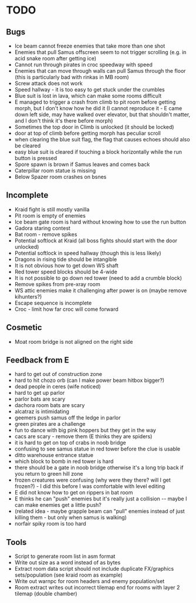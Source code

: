 TODO
====

Bugs
----

* Ice beam cannot freeze enemies that take more than one shot
* Enemies that pull Samus offscreen seem to not trigger scrolling (e.g.
    in acid snake room after getting ice)
* Cannot run through pirates in croc speedway with speed
* Enemies that can move through walls can pull Samus through the floor
    (this is particularly bad with rinkas in MB room)
* Screw attack does not work
* Speed hallway - it is too easy to get stuck under the crumbles
* Blue suit is lost in lava, which can make some rooms difficult
* E managed to trigger a crash from climb to pit room before getting
    morph, but I don't know how he did it (I cannot reproduce it - E
    came down left side, may have walked over elevator, but that
    shouldn't matter, and I don't think it's there before morph)
* Sometimes the top door in Climb is unlocked (it should be locked)
* door at top of climb before getting morph has peculiar scroll
* when clearing the blue suit flag, the flag that causes echoes should
    also be cleared
* easy blue suit is cleared if touching a block horizontally while the
    run button is pressed
* Spore spawn is brown if Samus leaves and comes back
* Caterpillar room statue is missing
* Below Spazer room crashes on bsnes

Incomplete
----------

* Kraid fight is still mostly vanilla
* Pit room is empty of enemies
* Ice beam gate room is hard without knowing how to use the run button
* Gadora staring contest
* Bat room - remove spikes
* Potential softlock at Kraid (all boss fights should start with the
    door unlocked)
* Potential softlock in speed hallway (though this is less likely)
* Dragons in rising tide should be intangible
* It is not obvious how to get down WS shaft
* Red tower speed blocks should be 4-wide
* It is not possible to go down red tower (need to add a crumble block)
* Remove spikes from pre-xray room
* WS attic enemies make it challenging after power is on (maybe remove
  kihunters?)
* Escape sequence is incomplete
* Croc - limit how far croc will come forward

Cosmetic
--------

* Moat room bridge is not aligned on the right side

Feedback from E
---------------

* hard to get out of construction zone
* hard to hit chozo orb (can I make power beam hitbox bigger?)
* dead people in ceres (wife noticed)
* hard to get up parlor
* parlor bats are scary
* dachora room bats are scary
* alcatraz is intimidating
* geemers push samus off the ledge in parlor
* green pirates are a challenge
* fun to dance with big pink hoppers but they get in the way
* cacs are scary - remove them (E thinks they are spiders)
* it is hard to get on top of crabs in noob bridge
* confusing to see samus statue in red tower before the clue is usable
* ditto warehouse entrance statue
* which block to bomb in red tower is hard
* there should be a gate in noob bridge otherwise it's a long trip back
    if you return to green hill zone
* frozen creatures were confusing (why were they there? will I get
    frozen?) - I did this before I was comfortable with level editing
* E did not know how to get on rippers in bat room
* E thinks he can "push" enemies but it's really just a collision --
    maybe I can make enemies get a little push?
* (related idea - maybe grapple beam can "pull" enemies instead of just
    killing them - but only when samus is walking)
* norfair spiky room is too hard

Tools
-----

* Script to generate room list in asm format
* Write out size as a word instead of as bytes
* Extract room data script should not include duplicate FX/graphics
    sets/population (see kraid room as example)
* Write out warnpc for room headers and enemy population/set
* Room extract writes out incorrect tilemap end for rooms with layer 2
    tilemap (double chamber)
